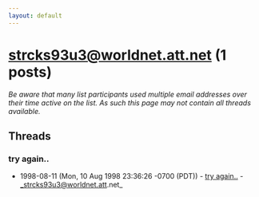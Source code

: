 ```yaml
---
layout: default
---
```


# strcks93u3@worldnet.att.net (1 posts)

_Be aware that many list participants used multiple email addresses over their time active on the list. As such this page may not contain all threads available._

## Threads

### try again..
+ 1998-08-11 (Mon, 10 Aug 1998 23:36:26 -0700 (PDT)) - [try again..](/archive/1998/08/2de394c72b48edacae0916c51e8ce3ca85de88bec46642c308663b48944558fc) - _strcks93u3@worldnet.att.net_

